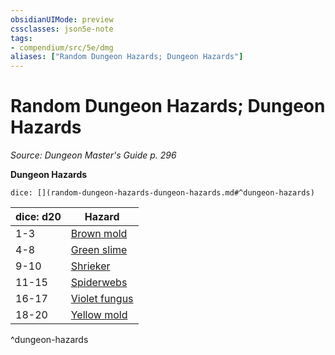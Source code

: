 ```yaml
---
obsidianUIMode: preview
cssclasses: json5e-note
tags:
- compendium/src/5e/dmg
aliases: ["Random Dungeon Hazards; Dungeon Hazards"]
---
```

# Random Dungeon Hazards; Dungeon Hazards
*Source: Dungeon Master's Guide p. 296* 

**Dungeon Hazards**

`dice: [](random-dungeon-hazards-dungeon-hazards.md#^dungeon-hazards)`

| dice: d20 | Hazard |
|-----------|--------|
| 1-3 | [Brown mold](/3-Mechanics/CLI/traps-hazards/brown-mold.md) |
| 4-8 | [Green slime](/3-Mechanics/CLI/traps-hazards/green-slime.md) |
| 9-10 | [Shrieker](/3-Mechanics/CLI/bestiary/plant/shrieker.md) |
| 11-15 | [Spiderwebs](/3-Mechanics/CLI/traps-hazards/webs.md) |
| 16-17 | [Violet fungus](/3-Mechanics/CLI/bestiary/plant/violet-fungus.md) |
| 18-20 | [Yellow mold](/3-Mechanics/CLI/traps-hazards/yellow-mold.md) |
^dungeon-hazards